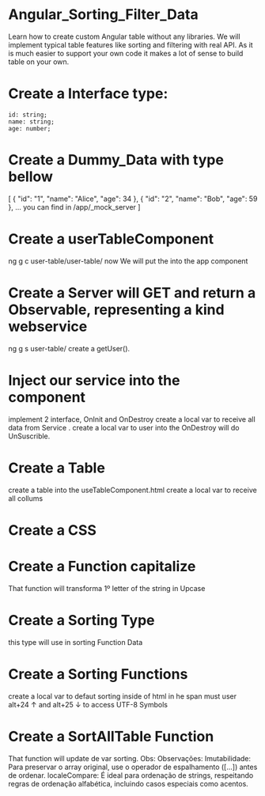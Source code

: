 # Angular_Sorting_Filter_Data
Learn how to create custom Angular table without any libraries. We will implement typical table features like sorting and filtering with real API. As it is much easier to support your own code it makes a lot of sense to build table on your own.

# Create a Interface type:
    id: string;
    name: string;
    age: number;
# Create a Dummy_Data with type bellow
[
  { "id": "1", "name": "Alice", "age": 34 },
  { "id": "2", "name": "Bob", "age": 59 },
   ...
   you can find in /app/_mock_server
]

# Create a userTableComponent 
  ng g c user-table/user-table/
  now We will put the <app-user-table></app-user-table> into the app component

# Create a Server will GET and  return a Observable, representing a kind webservice
ng g s user-table/
create a getUser().

# Inject our service into the component
implement 2 interface, OnInit and OnDestroy
create a local var to receive all data from Service .
create a local var to user into the OnDestroy will do UnSuscrible.

# Create a Table
create a table into the useTableComponent.html
create a local var to receive all collums

# Create a CSS

# Create a Function capitalize
That function will transforma 1º letter of the string in Upcase

# Create a Sorting Type
this type will use in sorting Function Data

# Create a Sorting Functions
create a local var to defaut sorting
inside of html in he span must user  alt+24 ↑ and alt+25 ↓ to access UTF-8 Symbols

# Create a SortAllTable Function
That function will update de var sorting.
Obs: Observações:
Imutabilidade: Para preservar o array original, use o operador de espalhamento ([...]) antes de ordenar.
localeCompare: É ideal para ordenação de strings, respeitando regras de ordenação alfabética, incluindo casos especiais como acentos.












